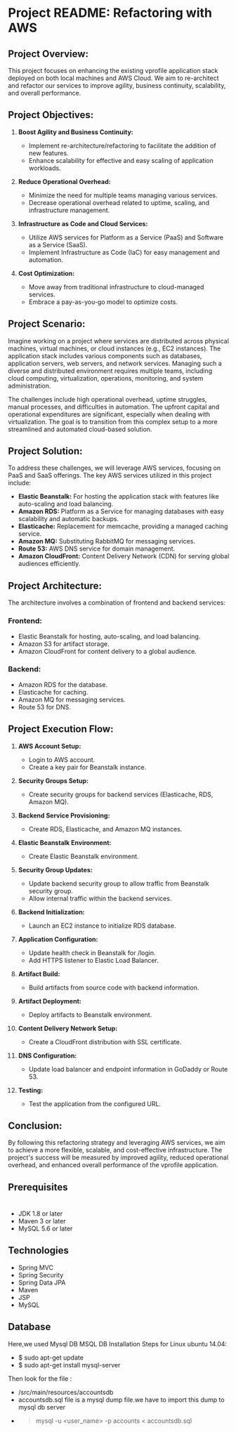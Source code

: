 # Project README: Refactoring with AWS

## Project Overview:

This project focuses on enhancing the existing vprofile application stack deployed on both local machines and AWS Cloud. We aim to re-architect and refactor our services to improve agility, business continuity, scalability, and overall performance.

## Project Objectives:

1. **Boost Agility and Business Continuity:**
   - Implement re-architecture/refactoring to facilitate the addition of new features.
   - Enhance scalability for effective and easy scaling of application workloads.

2. **Reduce Operational Overhead:**
   - Minimize the need for multiple teams managing various services.
   - Decrease operational overhead related to uptime, scaling, and infrastructure management.

3. **Infrastructure as Code and Cloud Services:**
   - Utilize AWS services for Platform as a Service (PaaS) and Software as a Service (SaaS).
   - Implement Infrastructure as Code (IaC) for easy management and automation.

4. **Cost Optimization:**
   - Move away from traditional infrastructure to cloud-managed services.
   - Embrace a pay-as-you-go model to optimize costs.

## Project Scenario:

Imagine working on a project where services are distributed across physical machines, virtual machines, or cloud instances (e.g., EC2 instances). The application stack includes various components such as databases, application servers, web servers, and network services. Managing such a diverse and distributed environment requires multiple teams, including cloud computing, virtualization, operations, monitoring, and system administration.

The challenges include high operational overhead, uptime struggles, manual processes, and difficulties in automation. The upfront capital and operational expenditures are significant, especially when dealing with virtualization. The goal is to transition from this complex setup to a more streamlined and automated cloud-based solution.

## Project Solution:

To address these challenges, we will leverage AWS services, focusing on PaaS and SaaS offerings. The key AWS services utilized in this project include:

- **Elastic Beanstalk:** For hosting the application stack with features like auto-scaling and load balancing.
- **Amazon RDS:** Platform as a Service for managing databases with easy scalability and automatic backups.
- **Elasticache:** Replacement for memcache, providing a managed caching service.
- **Amazon MQ:** Substituting RabbitMQ for messaging services.
- **Route 53:** AWS DNS service for domain management.
- **Amazon CloudFront:** Content Delivery Network (CDN) for serving global audiences efficiently.

## Project Architecture:

The architecture involves a combination of frontend and backend services:

### Frontend:
- Elastic Beanstalk for hosting, auto-scaling, and load balancing.
- Amazon S3 for artifact storage.
- Amazon CloudFront for content delivery to a global audience.

### Backend:
- Amazon RDS for the database.
- Elasticache for caching.
- Amazon MQ for messaging services.
- Route 53 for DNS.

## Project Execution Flow:

1. **AWS Account Setup:**
   - Login to AWS account.
   - Create a key pair for Beanstalk instance.

2. **Security Groups Setup:**
   - Create security groups for backend services (Elasticache, RDS, Amazon MQ).

3. **Backend Service Provisioning:**
   - Create RDS, Elasticache, and Amazon MQ instances.

4. **Elastic Beanstalk Environment:**
   - Create Elastic Beanstalk environment.

5. **Security Group Updates:**
   - Update backend security group to allow traffic from Beanstalk security group.
   - Allow internal traffic within the backend services.

6. **Backend Initialization:**
   - Launch an EC2 instance to initialize RDS database.

7. **Application Configuration:**
   - Update health check in Beanstalk for /login.
   - Add HTTPS listener to Elastic Load Balancer.

8. **Artifact Build:**
   - Build artifacts from source code with backend information.

9. **Artifact Deployment:**
   - Deploy artifacts to Beanstalk environment.

10. **Content Delivery Network Setup:**
    - Create a CloudFront distribution with SSL certificate.

11. **DNS Configuration:**
    - Update load balancer and endpoint information in GoDaddy or Route 53.

12. **Testing:**
    - Test the application from the configured URL.

## Conclusion:

By following this refactoring strategy and leveraging AWS services, we aim to achieve a more flexible, scalable, and cost-effective infrastructure. The project's success will be measured by improved agility, reduced operational overhead, and enhanced overall performance of the vprofile application.

## Prerequisites
#
- JDK 1.8 or later
- Maven 3 or later
- MySQL 5.6 or later

## Technologies
- Spring MVC
- Spring Security
- Spring Data JPA
- Maven
- JSP
- MySQL
## Database
Here,we used Mysql DB
MSQL DB Installation Steps for Linux ubuntu 14.04:
- $ sudo apt-get update
- $ sudo apt-get install mysql-server

Then look for the file :
- /src/main/resources/accountsdb
- accountsdb.sql file is a mysql dump file.we have to import this dump to mysql db server
- > mysql -u <user_name> -p accounts < accountsdb.sql